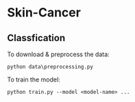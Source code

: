 # Skin-Cancer   
## Classfication

To download & preprocess the data:

`python data\preprocessing.py`

To train the model:

`python train.py --model <model-name> ...`
